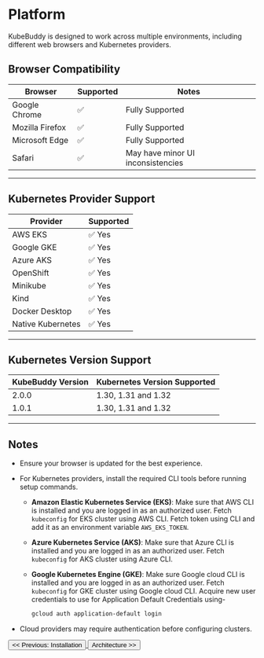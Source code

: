 # Platform

KubeBuddy is designed to work across multiple environments, including different web browsers and Kubernetes providers.

## Browser Compatibility

| Browser         | Supported | Notes                             |
| --------------- | --------- | --------------------------------- |
| Google Chrome   | ✅        | Fully Supported                   |
| Mozilla Firefox | ✅        | Fully Supported                   |
| Microsoft Edge  | ✅        | Fully Supported                   |
| Safari          | ✅        | May have minor UI inconsistencies |

---

## Kubernetes Provider Support

| Provider          | Supported  |
| ----------------- | ---------- |
| AWS EKS           | ✅ Yes     |
| Google GKE        | ✅ Yes     |
| Azure AKS         | ✅ Yes     |
| OpenShift         | ✅ Yes     |
| Minikube          | ✅ Yes     |
| Kind              | ✅ Yes     |
| Docker Desktop    | ✅ Yes     |
| Native Kubernetes | ✅ Yes     |

---

## Kubernetes Version Support

| KubeBuddy Version | Kubernetes Version Supported |
| ----------------- | ---------------------------- |
| 2.0.0             | 1.30, 1.31 and 1.32          |
| 1.0.1             | 1.30, 1.31 and 1.32          |
---

## Notes

- Ensure your browser is updated for the best experience.
- For Kubernetes providers, install the required CLI tools before running setup commands.

  - **Amazon Elastic Kubernetes Service (EKS)**: Make sure that AWS CLI is installed and you are logged in as an authorized user. Fetch `kubeconfig` for EKS cluster using AWS CLI. Fetch token using CLI and add it as an environment variable `AWS_EKS_TOKEN`.
  - **Azure Kubernetes Service (AKS)**: Make sure that Azure CLI is installed and you are logged in as an authorized user. Fetch `kubeconfig` for AKS cluster using Azure CLI.
  - **Google Kubernetes Engine (GKE)**: Make sure Google cloud CLI is installed and you are logged in as an authorized user. Fetch `kubeconfig` for GKE cluster using Google cloud CLI. Acquire new user credentials to use for Application Default Credentials using-

    ```bash
    gcloud auth application-default login
    ```

- Cloud providers may require authentication before configuring clusters.

<a href="#installation">
  <button class="btn btn-secondary btn-sm"> << Previous: Installation </button>
</a>

<a href="#architecture">
  <button class="btn btn-primary btn-sm">Architecture >> </button>
</a>
